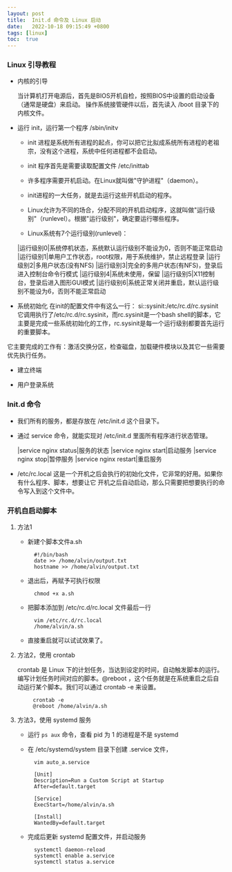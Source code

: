 ```yaml
---
layout: post
title:  Init.d 命令及 Linux 启动
date:   2022-10-18 09:15:49 +0800
tags: [linux]
toc:  true
---
```




### Linux 引导教程

- 内核的引导  

	当计算机打开电源后，首先是BIOS开机自检，按照BIOS中设置的启动设备（通常是硬盘）来启动。
	操作系统接管硬件以后，首先读入 /boot 目录下的内核文件。


- 运行 init，运行第一个程序 /sbin/initv  

	- init 进程是系统所有进程的起点，你可以把它比拟成系统所有进程的老祖宗，没有这个进程，系统中任何进程都不会启动。  
	
	- init 程序首先是需要读取配置文件 /etc/inittab  
	
	- 许多程序需要开机启动。在Linux就叫做"守护进程"（daemon）。  
	
	- init进程的一大任务，就是去运行这些开机启动的程序。  
	
	- Linux允许为不同的场合，分配不同的开机启动程序，这就叫做"运行级别"（runlevel）。根据"运行级别"，确定要运行哪些程序。  
	
	- Linux系统有7个运行级别(runlevel)：  
	
	|运行级别0|系统停机状态，系统默认运行级别不能设为0，否则不能正常启动  
	|运行级别1|单用户工作状态，root权限，用于系统维护，禁止远程登录
	|运行级别2|多用户状态(没有NFS)
	|运行级别3|完全的多用户状态(有NFS)，登录后进入控制台命令行模式
	|运行级别4|系统未使用，保留
	|运行级别5|X11控制台，登录后进入图形GUI模式
	|运行级别6|系统正常关闭并重启，默认运行级别不能设为6，否则不能正常启动
	
- 系统初始化
在init的配置文件中有这么一行： si::sysinit:/etc/rc.d/rc.sysinit　它调用执行了/etc/rc.d/rc.sysinit，而rc.sysinit是一个bash shell的脚本，它主要是完成一些系统初始化的工作，rc.sysinit是每一个运行级别都要首先运行的重要脚本。

它主要完成的工作有：激活交换分区，检查磁盘，加载硬件模块以及其它一些需要优先执行任务。

- 建立终端

- 用户登录系统

### Init.d 命令

- 我们所有的服务，都是存放在 /etc/init.d 这个目录下。

- 通过 service 命令，就能实现对 /etc/init.d 里面所有程序进行状态管理。

	|service nginx status|服务的状态
|service nginx start|启动服务
|service nginx stop|暂停服务
|service nginx restart|重启服务

- /etc/rc.local 这是一个开机之后会执行的初始化文件，它非常的好用。如果你有什么程序、脚本，想要让它 开机之后自动启动，那么只需要把想要执行的命令写入到这个文件中。

### 开机自启动脚本

1. 方法1  

	- 新建个脚本文件a.sh
	
			#!/bin/bash
			date >> /home/alvin/output.txt
			hostname >> /home/alvin/output.txt
		
	- 退出后，再赋予可执行权限
	
			chmod +x a.sh
	
	- 把脚本添加到 /etc/rc.d/rc.local 文件最后一行
	
			vim /etc/rc.d/rc.local
			/home/alvin/a.sh
	
	- 直接重启就可以试试效果了。
	
2. 方法2，使用 crontab  

	crontab 是 Linux 下的计划任务，当达到设定的时间，自动触发脚本的运行。
	编写计划任务时间对应的脚本。@reboot ，这个任务就是在系统重启之后自动运行某个脚本。我们可以通过 crontab -e 来设置。  
	
			crontab -e
			@reboot /home/alvin/a.sh
		
3. 方法3，使用 systemd 服务

	- 运行 `ps aux` 命令，查看 pid 为 1 的进程是不是 systemd 
	- 在 /etc/systemd/system 目录下创建 .service 文件，
	
			vim auto_a.service

			[Unit]
			Description=Run a Custom Script at Startup
			After=default.target

			[Service]
			ExecStart=/home/alvin/a.sh

			[Install]
			WantedBy=default.target
		
	- 完成后更新 systemd 配置文件，并启动服务
	
			systemctl daemon-reload
			systemctl enable a.service
			systemctl status a.service
	
